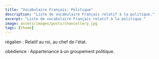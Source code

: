 ```yaml
---
title: "Vocabulaire Français: Politique"
description: "Liste de vocabulaire Français relatif à la politique."
excerpt: "Liste de vocabulaire Français relatif à la politique."
image: assets/images/posts/chancellery.jpg
tags: [theme]
---
```


régalien
: Relatif au roi, au chef de l'état.

obédience
: Appartenance à un groupement politique.
